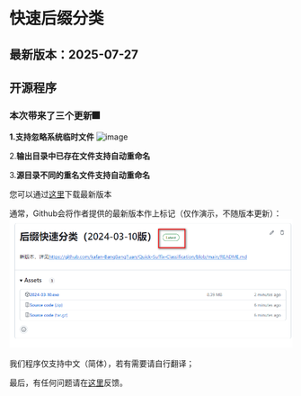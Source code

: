 # 快速后缀分类
## 最新版本：2025-07-27
## 开源程序


### 本次带来了三个更新🎆

**1.支持忽略系统临时文件**
<img width="260" height="215" alt="image" src="https://github.com/user-attachments/assets/608ba279-ed29-4cfb-befb-93a712314f50" />

2.**输出目录中已存在文件支持自动重命名**


3.**源目录不同的重名文件支持自动重命名**




您可以通过[这里](https://github.com/kafan-BangBangTuan/Quick-Suffix-Classification/releases)下载最新版本

通常，Github会将作者提供的最新版本作上标记（仅作演示，不随版本更新）：
![](https://github.com/kafan-BangBangTuan/picx-images-hosting/blob/master/00035sW2024-03-10.png)

我们程序仅支持中文（简体），若有需要请自行翻译；

最后，有任何问题请在[这里](https://github.com/kafan-BangBangTuan/Quick-Suffix-Classification/discussions)反馈。
